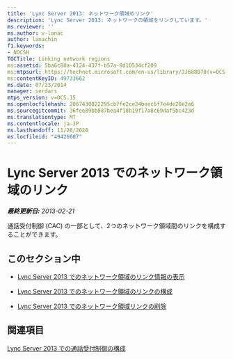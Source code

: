 ```yaml
---
title: 'Lync Server 2013: ネットワーク領域のリンク'
description: 'Lync Server 2013: ネットワークの領域をリンクしています。'
ms.reviewer: ''
ms.author: v-lanac
author: lanachin
f1.keywords:
- NOCSH
TOCTitle: Linking network regions
ms:assetid: 5ba6c80a-4124-437f-b57a-8d10534cf209
ms:mtpsurl: https://technet.microsoft.com/en-us/library/JJ688070(v=OCS.15)
ms:contentKeyID: 49733662
ms.date: 07/23/2014
manager: serdars
mtps_version: v=OCS.15
ms.openlocfilehash: 2067430022295cb7fe2ce24beec6f7e4de28e2a6
ms.sourcegitcommit: 36fee89bb887bea4f18b19f17a8c69daf5bc423d
ms.translationtype: MT
ms.contentlocale: ja-JP
ms.lasthandoff: 11/26/2020
ms.locfileid: "49426607"
---
```

# <a name="linking-network-regions-in-lync-server-2013"></a>Lync Server 2013 でのネットワーク領域のリンク

<div data-xmlns="http://www.w3.org/1999/xhtml">

<div class="topic" data-xmlns="http://www.w3.org/1999/xhtml" data-msxsl="urn:schemas-microsoft-com:xslt" data-cs="https://msdn.microsoft.com/">

<div data-asp="https://msdn2.microsoft.com/asp">



</div>

<div id="mainSection">

<div id="mainBody">

<span> </span>

_**最終更新日:** 2013-02-21_

通話受付制御 (CAC) の一部として、2つのネットワーク領域間のリンクを構成することができます。

<div>

## <a name="in-this-section"></a>このセクション中

  - [Lync Server 2013 でのネットワーク領域のリンク情報の表示](lync-server-2013-viewing-network-region-link-information.md)

  - [Lync Server 2013 でのネットワーク領域のリンクの構成](lync-server-2013-configuring-network-region-links.md)

  - [Lync Server 2013 でのネットワーク領域リンクの削除](lync-server-2013-deleting-network-region-links.md)

</div>

<div>

## <a name="related-sections"></a>関連項目

[Lync Server 2013 での通話受付制御の構成](lync-server-2013-configure-call-admission-control.md)

</div>

</div>

<span> </span>

</div>

</div>

</div>


